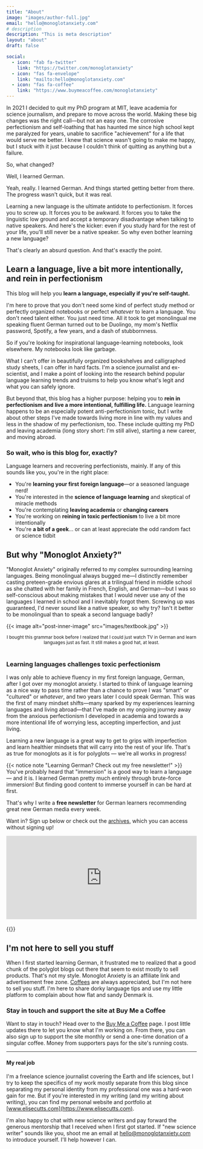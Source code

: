 ```yaml
---
title: "About"
image: "images/author-full.jpg"
email: "hello@monoglotanxiety.com"
# description
description: "This is meta description"
layout: "about"
draft: false

social:
  - icon: "fab fa-twitter"
    link: "https://twitter.com/monoglotanxiety"
  - icon: "fas fa-envelope"
    link: "mailto:hello@monoglotanxiety.com"
  - icon: "fas fa-coffee"
    link: "https://www.buymeacoffee.com/monoglotanxiety"
---
```



In 2021 I decided to quit my PhD program at MIT, leave academia for science journalism, and prepare to move across the world. Making these big changes was the right call—but not an easy one. The corrosive perfectionism and self-loathing that has haunted me since high school kept me paralyzed for years, unable to sacrifice "achievement" for a life that would serve me better. I knew that science wasn't going to make me happy, but I stuck with it just because I couldn't think of quitting as anything but a failure.

So, what changed? 

Well, I learned German. 

Yeah, really. I learned German. And things started getting better from there. The progress wasn't quick, but it was real. 

Learning a new language is the ultimate antidote to perfectionism. It forces you to screw up. It forces you to be awkward. It forces you to take the linguistic low ground and accept a temporary disadvantage when talking to native speakers. And here's the kicker: even if you study hard for the rest of your life, you'll still never be a native speaker. So why even bother learning a new language?

That's clearly an absurd question. And that's exactly the point.

## Learn a language, live a bit more intentionally, and rein in perfectionism

This blog will help you **learn a language, especially if you're self-taught.** 

I'm here to prove that you don't need some kind of perfect study method or perfectly organized notebooks or perfect *whatever* to learn a language. You don't need talent either. You just need time. All it took to get monolingual me speaking fluent German turned out to be Duolingo, my mom's Netflix password, Spotify, a few years, and a dash of stubbornness.

So if you're looking for inspirational language-learning notebooks, look elsewhere. My notebooks look like garbage.

What I can't offer in beautifully organized bookshelves and calligraphed study sheets, I can offer in hard facts. I'm a science journalist and ex-scientist, and I make a point of looking into the research behind popular language learning trends and truisms to help you know what's legit and what you can safely ignore.

But beyond that, this blog has a higher purpose: helping you to **rein in perfectionism and live a more intentional, fulfilling life.** Language learning happens to be an especially potent anti-perfectionism tonic, but I write about other steps I've made towards living more in line with my values and less in the shadow of my perfectionism, too. These include quitting my PhD and leaving  academia (long story short: I'm still alive), starting a new career, and moving abroad. 

### So wait, who is this blog for, exactly?

Language learners and recovering perfectionists, mainly. If any of this sounds like you, you're in the right place:

* You're **learning your first foreign language**—or a seasoned language nerd!
* You're interested in the **science of language learning** and skeptical of miracle methods
* You're contemplating **leaving academia** or **changing careers** 
* You're working on **reining in toxic perfectionism** to live a bit more intentionally
* You're **a bit of a geek**... or can at least appreciate the odd random fact or science tidbit

## But why "Monoglot Anxiety?"

"Monoglot Anxiety" originally referred to my complex surrounding learning languages. Being monolingual always bugged me—I distinctly remember casting preteen-grade envious glares at a trilingual friend in middle school as she chatted with her family in French, English, and German—but I was so self-conscious about making mistakes that I would never use any of the languages I learned in school and I inevitably forgot them. Screwing up was guaranteed, I'd never sound like a native speaker, so why try? Isn't it better to be monolingual than to speak a second language badly?

{{< image alt="post-inner-image" src="images/textbook.jpg" >}}
<center><small>I bought this grammar book before I realized that I could just watch TV in German and learn languages just as fast. It still makes a good hat, at least. </small></center><br>

### Learning languages challenges toxic perfectionism

I was only able to achieve fluency in my first foreign language, German, after I got over my monoglot anxiety. I started to think of language learning as a nice way to pass time rather than a chance to prove I was "smart" or "cultured" or *whatever*, and two years later I could speak German. This was the first of many mindset shifts—many sparked by my experiences learning languages and living abroad—that I've made on my ongoing journey away from the anxious perfectionism I developed in academia and towards a more intentional life of worrying less, accepting imperfection, and just living.

Learning a new language is a great way to get to grips with imperfection and learn healthier mindsets that will carry into the rest of your life. That's as true for monoglots as it is for polyglots — we're all works in progress!

{{< notice note "Learning German? Check out my free newsletter!" >}}
You've probably heard that "immersion" is a good way to learn a language — and it is. I learned German pretty much entirely through brute-force immersion! But finding good content to immerse yourself in can be hard at first. 

That's why I write a **free newsletter** for German learners recommending great new German media every week. 

Want in? Sign up below or check out the [archives](https://buttondown.email/monoglotanxiety), which you can access without signing up!

<iframe
scrolling="no"
style="width:100%!important;height:220px;border:none;padding-bottom:0px;margin-bottom:0px;"
src="https://buttondown.email/monoglotanxiety?as_embed=true"
></iframe><br /><br />
{{</ notice >}}

## I'm not here to sell you stuff

When I first started learning German, it frustrated me to realized that a good chunk of the polyglot blogs out there that seem to exist mostly to sell products. That's not my style. Monoglot Anxiety is an affiliate link and advertisement free zone. [Coffees](https://www.buymeacoffee.com/monoglotanxiety) are always appreciated, but I'm not here to sell you stuff. I'm here to share dorky language tips and use my little platform to complain about how flat and sandy Denmark is.

### Stay in touch and support the site at Buy Me a Coffee
Want to stay in touch? Head over to the [Buy Me a Coffee](https://www.buymeacoffee.com/monoglotanxiety) page. I post little updates there to let you know what I'm working on. From there, you can also sign up to support the site monthly or send a one-time donation of a singular coffee. Money from supporters pays for the site's running costs.

<container id="coffee">
<script type="text/javascript" src="https://cdnjs.buymeacoffee.com/1.0.0/button.prod.min.js" style="text-align:left;" data-name="bmc-button" data-slug="monoglotanxiety" data-color="#FFDD00" data-emoji=""  data-font="Cookie" data-text="Buy me a coffee" data-outline-color="#000000" data-a-color="#000000" data-font-color="#000000" data-coffee-color="#ffffff" "></script>
</container>

<hr>

#### My real job

I'm a freelance science journalist covering the Earth and life sciences, but I try to keep the specifics of my work mostly separate from this blog since separating my personal identity from my professional one was a hard-won gain for me. But if you're interested in my writing (and my writing about writing), you can find my personal website and portfolio at [www.elisecutts.com](https://www.elisecutts.com). 

I'm also happy to chat with new science writers and pay forward the generous mentorship that I received when I first got started. If "new science writer" sounds like you, shoot me an email at hello@monoglotanxiety.com to introduce yourself. I'll help however I can.